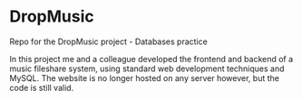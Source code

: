 # DropMusic
Repo for the DropMusic project - Databases practice

In this project me and a colleague developed the frontend and backend of a music fileshare system, using standard web development techniques and MySQL. The website is no longer hosted on any server however, but the code is still valid.
